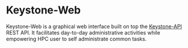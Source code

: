 # Keystone-Web

Keystone-Web is a graphical web interface built on top the [Keystone-API](../keystone-api) REST API.
It facilitates day-to-day administrative activities while empowering HPC user to self administrate common tasks. 

